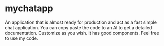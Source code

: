 # mychatapp
An application that is almost ready for production and act as a fast simple chat application. You can copy paste the code to an AI to get a detailed documentation. Customize as you wish. It has good components. Feel free to use my code.
